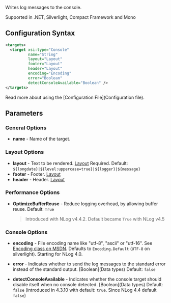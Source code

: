 Writes log messages to the console. 

Supported in .NET, Silverlight, Compact Framework and Mono

## Configuration Syntax
```xml
<targets>
  <target xsi:type="Console"
          name="String"
          layout="Layout"
          footer="Layout"
          header="Layout"
          encoding="Encoding"
          error="Boolean"
          detectConsoleAvailable="Boolean" />
</targets>
```
Read more about using the [Configuration File](Configuration file).

## Parameters
### General Options
* **name** - Name of the target.

### Layout Options
* **layout** - Text to be rendered. [Layout](Layouts) Required. Default: `${longdate}|${level:uppercase=true}|${logger}|${message}`
* **footer** - Footer. [Layout](Layouts)  
* **header** - Header. [Layout](Layouts)

### Performance Options
* **OptimizeBufferReuse** - Reduce logging overhead, by allowing buffer reuse. Default: `True`
  > Introduced with NLog v4.4.2. Default became `True` with NLog v4.5

### Console Options
* **encoding** - File encoding name like "utf-8", "ascii" or "utf-16". See [Encoding class on MSDN](http://msdn.microsoft.com/en-us/library/system.text.encoding%28v=vs.110%29.aspx). Defaults to `Encoding.Default` (`UTF-8` on silverlight). Starting for NLog 4.0.

* **error** - Indicates whether to send the log messages to the standard error instead of the standard output. [Boolean](Data types) Default: `false`

* **detectConsoleAvailable** - Indicates whether the console target should disable itself when no console detected. [Boolean](Data types) Default: `false` (introduced in 4.3.10 with default: `true`. Since NLog 4.4 default `false`)